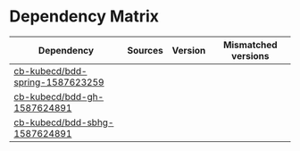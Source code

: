 # Dependency Matrix

Dependency | Sources | Version | Mismatched versions
---------- | ------- | ------- | -------------------
[cb-kubecd/bdd-spring-1587623259](https://github.com/cb-kubecd/bdd-spring-1587623259.git) |  | []() | 
[cb-kubecd/bdd-gh-1587624891](https://github.com/cb-kubecd/bdd-gh-1587624891.git) |  | []() | 
[cb-kubecd/bdd-sbhg-1587624891](https://github.com/cb-kubecd/bdd-sbhg-1587624891.git) |  | []() | 

